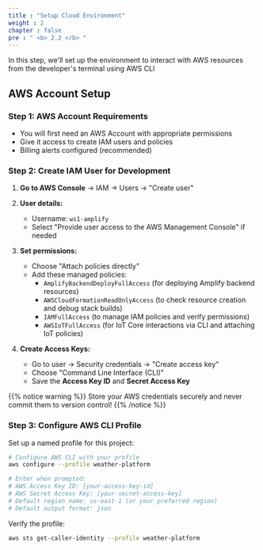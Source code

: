```yaml
---
title : "Setup Cloud Environment"
weight : 2
chapter : false
pre : " <b> 2.2 </b> "
---
```


In this step, we'll set up the environment to interact with AWS resources from the developer's terminal using AWS CLI

## AWS Account Setup

### Step 1: AWS Account Requirements

- You will first need an AWS Account with appropriate permissions
- Give it access to create IAM users and policies
- Billing alerts configured (recommended)

### Step 2: Create IAM User for Development

1. **Go to AWS Console** → IAM → Users → "Create user"

2. **User details:**

   - Username: `ws1-amplify`
   - Select "Provide user access to the AWS Management Console" if needed

3. **Set permissions:**

   - Choose "Attach policies directly"
   - Add these managed policies:
     - `AmplifyBackendDeployFullAccess` (for deploying Amplify backend resources)
     - `AWSCloudFormationReadOnlyAccess` (to check resource creation and debug stack builds)
     - `IAMFullAccess` (to manage IAM policies and verify permissions)
     - `AWSIoTFullAccess` (for IoT Core interactions via CLI and attaching IoT policies)

4. **Create Access Keys:**
   - Go to user → Security credentials → "Create access key"
   - Choose "Command Line Interface (CLI)"
   - Save the **Access Key ID** and **Secret Access Key**

{{% notice warning %}}
Store your AWS credentials securely and never commit them to version control!
{{% /notice %}}

### Step 3: Configure AWS CLI Profile

Set up a named profile for this project:

```bash
# Configure AWS CLI with your profile
aws configure --profile weather-platform

# Enter when prompted:
# AWS Access Key ID: [your-access-key-id]
# AWS Secret Access Key: [your-secret-access-key]
# Default region name: us-east-1 (or your preferred region)
# Default output format: json
```

Verify the profile:

```bash
aws sts get-caller-identity --profile weather-platform
```